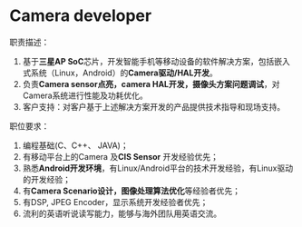 # Camera developer

职责描述：
1. 基于**三星AP SoC**芯片，开发智能手机等移动设备的软件解决方案，包括嵌入式系统（Linux，Android）的**Camera驱动/HAL开发**。
2. 负责**Camera sensor点亮，camera HAL开发，摄像头方案问题调试**，对Camera系统进行性能及功耗优化。
3. 客户支持：对客户基于上述解决方案开发的产品提供技术指导和现场支持。

职位要求：
1. 编程基础(C、C++、 JAVA)；
2. 有移动平台上的Camera 及**CIS Sensor** 开发经验优先；
3. 熟悉**Android开发环境**，有Linux/Android平台的技术开发经验，有Linux驱动的开发经验；
4. 有**Camera Scenario设计，图像处理算法优化**等经验者优先；
5. 有DSP, JPEG Encoder，显示系统开发经验者优先；
6. 流利的英语听说读写能力，能够与海外团队用英语交流。